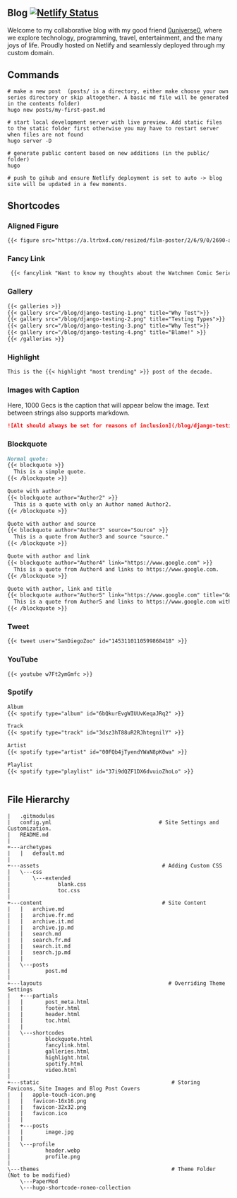 ## Blog [![Netlify Status](https://api.netlify.com/api/v1/badges/c2cf16e7-350a-4d0a-9506-2c08979300e7/deploy-status)](https://app.netlify.com/sites/teflonofjoy/deploys)

Welcome to my collaborative blog with my good friend [0universe0](https://github.com/0universe0), where we explore technology, programming, travel, entertainment, and the many joys of life. Proudly hosted on Netlify and seamlessly deployed through my custom domain.

## Commands

```shell
# make a new post  (posts/ is a directory, either make choose your own series directory or skip altogether. A basic md file will be generated in the contents folder)
hugo new posts/my-first-post.md

# start local development server with live preview. Add static files to the static folder first otherwise you may have to restart server when files are not found
hugo server -D

# generate public content based on new additions (in the public/ folder)
hugo

# push to gihub and ensure Netlify deployment is set to auto -> blog site will be updated in a few moments.
```

## Shortcodes


### Aligned Figure

```md
{{< figure src="https://a.ltrbxd.com/resized/film-poster/2/6/9/0/2690-apocalypse-now-0-600-0-900-crop.jpg?v=d4f99c09a3" width="300" alt="Apocalypse Now" class="right" >}}
```

### Fancy Link

```md
 {{< fancylink "Want to know my thoughts about the Watchmen Comic Series?" "Read my full review here" "/posts/personal/book-review/watchmen-comic-review/" >}}
```

### Gallery

```md
{{< galleries >}}
{{< gallery src="/blog/django-testing-1.png" title="Why Test">}}
{{< gallery src="/blog/django-testing-2.png" title="Testing Types">}}
{{< gallery src="/blog/django-testing-3.png" title="Why Test">}}
{{< gallery src="/blog/django-testing-4.png" title="Blame!" >}}
{{< /galleries >}}
```

### Highlight

```md
This is the {{< highlight "most trending" >}} post of the decade.
```

### Images with Caption

Here, 1000 Gecs is the caption that will appear below the image. Text between strings also supports markdown.

```md
![Alt should always be set for reasons of inclusion](/blog/django-testing-4.png "1000 Gecs")
```

### Blockquote

```md
Normal quote:
{{< blockquote >}}
  This is a simple quote.
{{< /blockquote >}}

Quote with author
{{< blockquote author="Author2" >}}
  This is a quote with only an Author named Author2.
{{< /blockquote >}}

Quote with author and source
{{< blockquote author="Author3" source="Source" >}}
  This is a quote from Author3 and source "source."
{{< /blockquote >}}

Quote with author and link
{{< blockquote author="Author4" link="https://www.google.com" >}}
  This is a quote from Author4 and links to https://www.google.com.
{{< /blockquote >}}

Quote with author, link and title
{{< blockquote author="Author5" link="https://www.google.com" title="Google" >}}
  This is a quote from Author5 and links to https://www.google.com with title "Google."
{{< /blockquote >}}
```

### Tweet

```md
{{< tweet user="SanDiegoZoo" id="1453110110599868418" >}}
```

### YouTube

```md
{{< youtube w7Ft2ymGmfc >}}
```

### Spotify

```md
Album 
{{< spotify type="album" id="6bQkurEvgWIUUvKeqaJRq2" >}}

Track
{{< spotify type="track" id="3dsz3hT88uR2RJhtegnilY" >}}

Artist
{{< spotify type="artist" id="00FQb4jTyendYWaN8pK0wa" >}}

Playlist 
{{< spotify type="playlist" id="37i9dQZF1DX6dvuioZhoLo" >}}



```

## File Hierarchy

```shell
|   .gitmodules
|   config.yml                                  # Site Settings and Customization. 
|   README.md
| 
+---archetypes
|   |   default.md
|
+---assets                                       # Adding Custom CSS
|   \---css
|       \---extended
|               blank.css
|               toc.css
|
+---content                                      # Site Content
|   |   archive.md
|   |   archive.fr.md
|   |   archive.it.md
|   |   archive.jp.md
|   |   search.md
|   |   search.fr.md
|   |   search.it.md
|   |   search.jp.md
|   |
|   \---posts
|           post.md
| 
+---layouts                                        # Overriding Theme Settings
|   +---partials                          
|   |       post_meta.html
|   |       footer.html
|   |       header.html
|   |       toc.html
|   |
|   \---shortcodes
|           blockquote.html
|           fancylink.html
|           galleries.html
|           highlight.html
|           spotify.html
|           video.html
|
+---static                                          # Storing Favicons, Site Images and Blog Post Covers
|   |   apple-touch-icon.png
|   |   favicon-16x16.png
|   |   favicon-32x32.png
|   |   favicon.ico
|   |
|   +---posts
|   |       image.jpg
|   |
|   \---profile
|           header.webp
|           profile.png
|
\---themes                                          # Theme Folder (Not to be modified)
    \---PaperMod
    \---hugo-shortcode-roneo-collection
```
